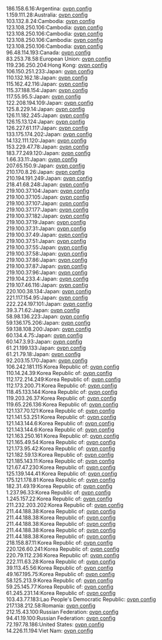 186.158.6.16:Argentina: [ovpn config](vpn/186_158_6_16.ovpn)  
1.159.111.28:Australia: [ovpn config](vpn/1_159_111_28.ovpn)  
103.132.8.24:Cambodia: [ovpn config](vpn/103_132_8_24.ovpn)  
123.108.250.106:Cambodia: [ovpn config](vpn/123_108_250_106.ovpn)  
123.108.250.106:Cambodia: [ovpn config](vpn/123_108_250_106.ovpn)  
123.108.250.106:Cambodia: [ovpn config](vpn/123_108_250_106.ovpn)  
123.108.250.106:Cambodia: [ovpn config](vpn/123_108_250_106.ovpn)  
96.48.114.193:Canada: [ovpn config](vpn/96_48_114_193.ovpn)  
83.253.78.58:European Union: [ovpn config](vpn/83_253_78_58.ovpn)  
119.236.250.204:Hong Kong: [ovpn config](vpn/119_236_250_204.ovpn)  
106.150.251.233:Japan: [ovpn config](vpn/106_150_251_233.ovpn)  
110.132.162.18:Japan: [ovpn config](vpn/110_132_162_18.ovpn)  
115.162.42.116:Japan: [ovpn config](vpn/115_162_42_116.ovpn)  
115.37.188.154:Japan: [ovpn config](vpn/115_37_188_154.ovpn)  
117.55.95.5:Japan: [ovpn config](vpn/117_55_95_5.ovpn)  
122.208.194.109:Japan: [ovpn config](vpn/122_208_194_109.ovpn)  
125.8.229.14:Japan: [ovpn config](vpn/125_8_229_14.ovpn)  
126.11.182.245:Japan: [ovpn config](vpn/126_11_182_245.ovpn)  
126.15.13.124:Japan: [ovpn config](vpn/126_15_13_124.ovpn)  
126.227.61.117:Japan: [ovpn config](vpn/126_227_61_117.ovpn)  
133.175.174.202:Japan: [ovpn config](vpn/133_175_174_202.ovpn)  
14.132.111.120:Japan: [ovpn config](vpn/14_132_111_120.ovpn)  
153.229.47.78:Japan: [ovpn config](vpn/153_229_47_78.ovpn)  
183.77.249.120:Japan: [ovpn config](vpn/183_77_249_120.ovpn)  
1.66.33.11:Japan: [ovpn config](vpn/1_66_33_11.ovpn)  
207.65.150.9:Japan: [ovpn config](vpn/207_65_150_9.ovpn)  
210.170.8.26:Japan: [ovpn config](vpn/210_170_8_26.ovpn)  
210.194.191.249:Japan: [ovpn config](vpn/210_194_191_249.ovpn)  
218.41.68.248:Japan: [ovpn config](vpn/218_41_68_248.ovpn)  
219.100.37.104:Japan: [ovpn config](vpn/219_100_37_104.ovpn)  
219.100.37.105:Japan: [ovpn config](vpn/219_100_37_105.ovpn)  
219.100.37.107:Japan: [ovpn config](vpn/219_100_37_107.ovpn)  
219.100.37.177:Japan: [ovpn config](vpn/219_100_37_177.ovpn)  
219.100.37.182:Japan: [ovpn config](vpn/219_100_37_182.ovpn)  
219.100.37.19:Japan: [ovpn config](vpn/219_100_37_19.ovpn)  
219.100.37.31:Japan: [ovpn config](vpn/219_100_37_31.ovpn)  
219.100.37.49:Japan: [ovpn config](vpn/219_100_37_49.ovpn)  
219.100.37.51:Japan: [ovpn config](vpn/219_100_37_51.ovpn)  
219.100.37.55:Japan: [ovpn config](vpn/219_100_37_55.ovpn)  
219.100.37.58:Japan: [ovpn config](vpn/219_100_37_58.ovpn)  
219.100.37.86:Japan: [ovpn config](vpn/219_100_37_86.ovpn)  
219.100.37.87:Japan: [ovpn config](vpn/219_100_37_87.ovpn)  
219.100.37.96:Japan: [ovpn config](vpn/219_100_37_96.ovpn)  
219.104.233.4:Japan: [ovpn config](vpn/219_104_233_4.ovpn)  
219.107.46.116:Japan: [ovpn config](vpn/219_107_46_116.ovpn)  
220.100.38.134:Japan: [ovpn config](vpn/220_100_38_134.ovpn)  
221.117.154.95:Japan: [ovpn config](vpn/221_117_154_95.ovpn)  
222.224.197.101:Japan: [ovpn config](vpn/222_224_197_101.ovpn)  
39.3.71.62:Japan: [ovpn config](vpn/39_3_71_62.ovpn)  
58.98.136.223:Japan: [ovpn config](vpn/58_98_136_223.ovpn)  
59.136.175.206:Japan: [ovpn config](vpn/59_136_175_206.ovpn)  
59.138.108.200:Japan: [ovpn config](vpn/59_138_108_200.ovpn)  
60.134.4.75:Japan: [ovpn config](vpn/60_134_4_75.ovpn)  
60.147.3.93:Japan: [ovpn config](vpn/60_147_3_93.ovpn)  
61.21.199.133:Japan: [ovpn config](vpn/61_21_199_133.ovpn)  
61.21.79.18:Japan: [ovpn config](vpn/61_21_79_18.ovpn)  
92.203.15.170:Japan: [ovpn config](vpn/92_203_15_170.ovpn)  
106.242.181.115:Korea Republic of: [ovpn config](vpn/106_242_181_115.ovpn)  
110.14.24.39:Korea Republic of: [ovpn config](vpn/110_14_24_39.ovpn)  
112.172.214.249:Korea Republic of: [ovpn config](vpn/112_172_214_249.ovpn)  
112.173.200.71:Korea Republic of: [ovpn config](vpn/112_173_200_71.ovpn)  
118.45.133.144:Korea Republic of: [ovpn config](vpn/118_45_133_144.ovpn)  
119.203.26.37:Korea Republic of: [ovpn config](vpn/119_203_26_37.ovpn)  
119.65.226.136:Korea Republic of: [ovpn config](vpn/119_65_226_136.ovpn)  
121.137.70.121:Korea Republic of: [ovpn config](vpn/121_137_70_121.ovpn)  
121.141.53.251:Korea Republic of: [ovpn config](vpn/121_141_53_251.ovpn)  
121.143.144.6:Korea Republic of: [ovpn config](vpn/121_143_144_6.ovpn)  
121.143.144.6:Korea Republic of: [ovpn config](vpn/121_143_144_6.ovpn)  
121.163.250.161:Korea Republic of: [ovpn config](vpn/121_163_250_161.ovpn)  
121.165.49.54:Korea Republic of: [ovpn config](vpn/121_165_49_54.ovpn)  
121.173.95.42:Korea Republic of: [ovpn config](vpn/121_173_95_42.ovpn)  
121.182.59.13:Korea Republic of: [ovpn config](vpn/121_182_59_13.ovpn)  
121.185.143.11:Korea Republic of: [ovpn config](vpn/121_185_143_11.ovpn)  
121.67.47.230:Korea Republic of: [ovpn config](vpn/121_67_47_230.ovpn)  
125.139.144.41:Korea Republic of: [ovpn config](vpn/125_139_144_41.ovpn)  
175.121.178.81:Korea Republic of: [ovpn config](vpn/175_121_178_81.ovpn)  
182.31.49.19:Korea Republic of: [ovpn config](vpn/182_31_49_19.ovpn)  
1.237.96.33:Korea Republic of: [ovpn config](vpn/1_237_96_33.ovpn)  
1.245.157.22:Korea Republic of: [ovpn config](vpn/1_245_157_22.ovpn)  
211.232.203.202:Korea Republic of: [ovpn config](vpn/211_232_203_202.ovpn)  
211.44.188.38:Korea Republic of: [ovpn config](vpn/211_44_188_38.ovpn)  
211.44.188.38:Korea Republic of: [ovpn config](vpn/211_44_188_38.ovpn)  
211.44.188.38:Korea Republic of: [ovpn config](vpn/211_44_188_38.ovpn)  
211.44.188.38:Korea Republic of: [ovpn config](vpn/211_44_188_38.ovpn)  
211.44.188.38:Korea Republic of: [ovpn config](vpn/211_44_188_38.ovpn)  
218.158.87.11:Korea Republic of: [ovpn config](vpn/218_158_87_11.ovpn)  
220.126.60.241:Korea Republic of: [ovpn config](vpn/220_126_60_241.ovpn)  
220.79.112.236:Korea Republic of: [ovpn config](vpn/220_79_112_236.ovpn)  
222.111.63.28:Korea Republic of: [ovpn config](vpn/222_111_63_28.ovpn)  
39.113.45.56:Korea Republic of: [ovpn config](vpn/39_113_45_56.ovpn)  
49.167.195.75:Korea Republic of: [ovpn config](vpn/49_167_195_75.ovpn)  
58.125.213.9:Korea Republic of: [ovpn config](vpn/58_125_213_9.ovpn)  
59.25.145.77:Korea Republic of: [ovpn config](vpn/59_25_145_77.ovpn)  
61.245.231.14:Korea Republic of: [ovpn config](vpn/61_245_231_14.ovpn)  
103.43.77.183:Lao People's Democratic Republic: [ovpn config](vpn/103_43_77_183.ovpn)  
217.138.212.58:Romania: [ovpn config](vpn/217_138_212_58.ovpn)  
212.15.43.100:Russian Federation: [ovpn config](vpn/212_15_43_100.ovpn)  
94.41.19.100:Russian Federation: [ovpn config](vpn/94_41_19_100.ovpn)  
72.197.78.186:United States: [ovpn config](vpn/72_197_78_186.ovpn)  
14.226.11.194:Viet Nam: [ovpn config](vpn/14_226_11_194.ovpn)  
